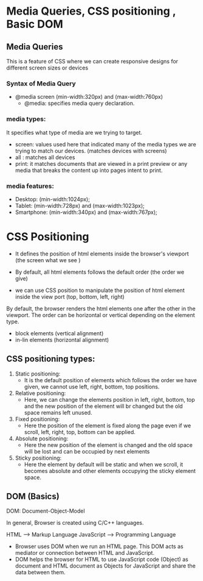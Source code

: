# Media Queries, CSS positioning , Basic DOM

## Media Queries

This is a feature of CSS where we can create responsive designs for different screen sizes or devices

### Syntax of Media Query

- @media screen (min-width:320px) and (max-width:760px)
  - @media: specifies media query declaration.

### media types:

It specifies what type of media are we trying to target.

- screen: values used here that indicated many of the media types we are trying to match our devices. (matches devices with screens)
- all : matches all devices
- print: it matches documents that are viewed in a print preview or any media that breaks the content up into pages intent to print.

### media features:

- Desktop: (min-width:1024px);
- Tablet: (min-width:728px) and (max-width:1023px);
- Smartphone: (min-width:340px) and (max-width:767px);

# CSS Positioning

- It defines the position of html elements inside the browser's viewport (the screen what we see )

- By default, all html elements follows the default order (the order we give)

- we can use CSS position to manipulate the position of html element inside the view port (top, bottom, left, right)

By default, the browser renders the html elements one after the other in the viewport. The order can be horizontal or vertical depending on the element type.

- block elements (vertical alignment)
- in-lin elements (horizontal alignment)

## CSS positioning types:

1. Static positioning:
   - It is the default position of elements which follows the order we have given, we cannot use left, right, bottom, top positions.
2. Relative positioning:
   - Here, we can change the elements position in left, right, bottom, top and the new position of the element will br changed but the old space remains left unused.
3. Fixed positioning:
   - Here the position of the element is fixed along the page even if we scroll, left, right, top, bottom can be applied.
4. Absolute positioning:
   - Here the new position of the element is changed and the old space will be lost and can be occupied by next elements
5. Sticky positioning:
   - Here the element by default will be static and when we scroll, it becomes absolute and other elements occupying the sticky element space.

## DOM (Basics)

DOM: Document-Object-Model

In general, Browser is created using C/C++ languages.

HTML --> Markup Language
JavaScript --> Programming Language

- Browser uses DOM when we run an HTML page. This DOM acts as mediator or connection between HTML and JavaScript.
- DOM helps the browser for HTML to use JavaScript code (Object) as document and HTML document as Objects for JavaScript and share the data between them.
